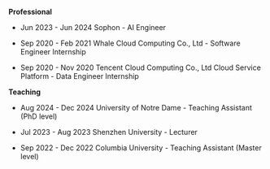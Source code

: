 **Professional**

- Jun 2023 - Jun 2024     Sophon - AI Engineer
  
- Sep 2020 - Feb 2021 Whale Cloud Computing Co., Ltd - Software Engineer Internship
  
- Sep 2020 - Nov 2020 Tencent Cloud Computing Co., Ltd Cloud Service Platform - Data Engineer Internship


**Teaching**

- Aug 2024 - Dec 2024 University of Notre Dame - Teaching Assistant (PhD level)

- Jul 2023 - Aug 2023 Shenzhen University - Lecturer

- Sep 2022 - Dec 2022 Columbia University - Teaching Assistant (Master level)


